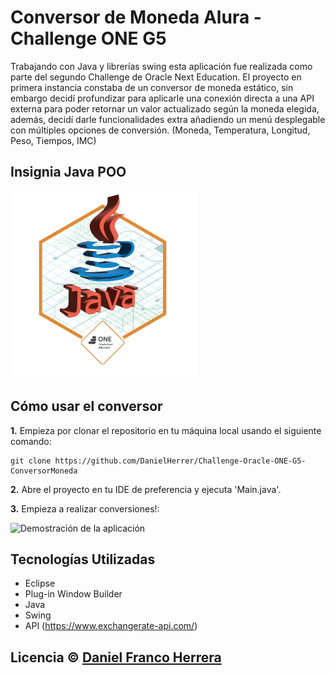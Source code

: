 # Conversor de Moneda Alura - Challenge ONE G5

Trabajando con Java y librerías swing esta aplicación fue realizada como parte del segundo Challenge de Oracle Next Education. El proyecto en primera instancia constaba de un conversor de moneda estático, sin embargo decidí profundizar para aplicarle una conexión directa a una API externa para poder retornar un valor actualizado según la moneda elegida, además, decidí darle funcionalidades extra añadiendo un menú desplegable con múltiples opciones de conversión. (Moneda, Temperatura, Longitud, Peso, Tiempos, IMC)

## Insignia Java POO

<a src="https://d335luupugsy2.cloudfront.net/cms%2Ffiles%2F10224%2F1671211831Prancheta_8.png?utm_campaign=alura_latam_-_challenge_email_projeto_5_esp&utm_medium=email&utm_source=RD+Station"><img src="/02_insignia_java_POO.png" width="300px" alt="Insignia Obtenida por el Conversor de Moneda"></a>

## Cómo usar el conversor

<b>1.</b> Empieza por clonar el repositorio en tu máquina local usando el siguiente comando:
```
git clone https://github.com/DanielHerrer/Challenge-Oracle-ONE-G5-ConversorMoneda
```
<b>2.</b> Abre el proyecto en tu IDE de preferencia y ejecuta 'Main.java'.

<b>3.</b> Empieza a realizar conversiones!:

<img src="demo_conversor.gif" alt="Demostración de la aplicación" width="600"/>

## Tecnologías Utilizadas

- Eclipse
- Plug-in Window Builder
- Java 
- Swing
- API (https://www.exchangerate-api.com/)

## Licencia © [Daniel Franco Herrera](https://www.linkedin.com/in/danielfrancoherrera/)
